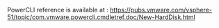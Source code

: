 PowerCLI reference is available at : 
https://pubs.vmware.com/vsphere-51/topic/com.vmware.powercli.cmdletref.doc/New-HardDisk.html